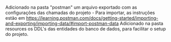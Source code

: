 Adicionado na pasta "postman" um arquivo exportado com as configurações das chamadas do projeto - Para importar, as instruções estão em https://learning.postman.com/docs/getting-started/importing-and-exporting/importing-data/#import-postman-data
Adicionado na pasta resources os DDL's das entidades do banco de dados, para facilitar o setup do projeto.
